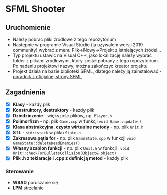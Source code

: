 # SFML Shooter
## Uruchomienie
- Należy pobrać pliki źródłowe z tego repozytorium
- Następnie w programie Visual Studio (ja używałem wersji 2019 community) 
wybrać z menu Plik->Nowy->Projekt z istniejących źródeł...
- Typ projektu ustawić na Visual C++, jako lokalizację należy wybrać folder z plikami źródłowymi, który został pobrany z tego repozytorium. Po nadaniu projektowi nazwy, można zakończyc kreator projektu
- Projekt działa na bazie biblioteki SFML, dlatego należy ją zainstalować -  [poradnik z oficjalnej strony SFML]([https://www.sfml-dev.org/tutorials/2.5/start-vc.php](https://www.sfml-dev.org/tutorials/2.5/start-vc.php))

## Zagadnienia

 - [x] **Klasy** - każdy plik
 - [x] **Konstruktory, destruktory** - każdy plik
 - [x] **Dziedziczenie** - większość plików, np.  `Player.h`
 - [x] **Polimorfizm** - np. plik `Game.ccp` w funkcji `void Game::update()`
 - [x]  **Klasa abstrakcyjna**, **czysto wirtualne metody** - np. plik `Unit.h`
 - [x]  **STL** - `std::stack` w pliku `State.h`
 - [x] **Zakresowa pętla for** - np. plik `GameState.cpp` w funkcji `void GameState::deleteDeadEnemies()`
 - [x] **Własny szablon funkcji** - np. plik `Unit.h` w funkcji ` void Unit::checkForBulletsCollision(Object& object)`
 - [x] **Plik .h z teklaracje i .cpp z definicją metod** - każdy plik

### Sterowanie
- **WSAD** poruszanie się
- **LPM** strzelanie
